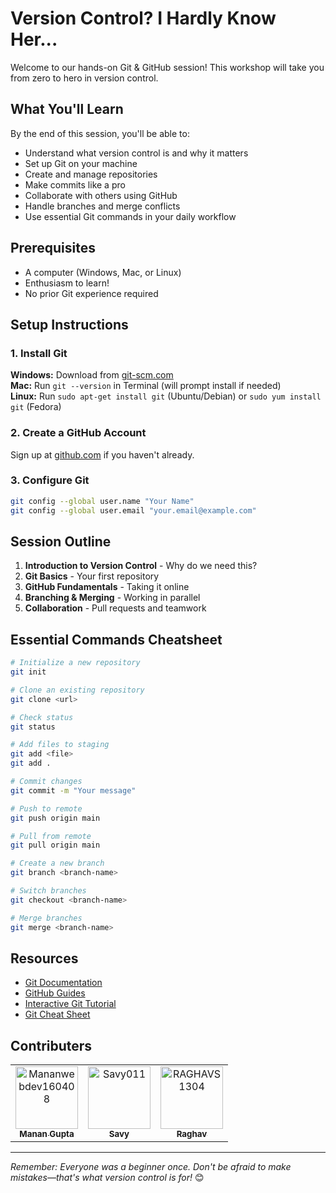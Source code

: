 # Version Control? I Hardly Know Her...

Welcome to our hands-on Git & GitHub session! This workshop will take you from zero to hero in version control.

## What You'll Learn

By the end of this session, you'll be able to:
- Understand what version control is and why it matters
- Set up Git on your machine
- Create and manage repositories
- Make commits like a pro
- Collaborate with others using GitHub
- Handle branches and merge conflicts
- Use essential Git commands in your daily workflow

## Prerequisites

- A computer (Windows, Mac, or Linux)
- Enthusiasm to learn!
- No prior Git experience required

## Setup Instructions

### 1. Install Git

**Windows:** Download from [git-scm.com](https://git-scm.com/)  
**Mac:** Run `git --version` in Terminal (will prompt install if needed)  
**Linux:** Run `sudo apt-get install git` (Ubuntu/Debian) or `sudo yum install git` (Fedora)

### 2. Create a GitHub Account

Sign up at [github.com](https://github.com) if you haven't already.

### 3. Configure Git

```bash
git config --global user.name "Your Name"
git config --global user.email "your.email@example.com"
```

## Session Outline

1. **Introduction to Version Control** - Why do we need this?
2. **Git Basics** - Your first repository
3. **GitHub Fundamentals** - Taking it online
4. **Branching & Merging** - Working in parallel
5. **Collaboration** - Pull requests and teamwork

## Essential Commands Cheatsheet

```bash
# Initialize a new repository
git init

# Clone an existing repository
git clone <url>

# Check status
git status

# Add files to staging
git add <file>
git add .

# Commit changes
git commit -m "Your message"

# Push to remote
git push origin main

# Pull from remote
git pull origin main

# Create a new branch
git branch <branch-name>

# Switch branches
git checkout <branch-name>

# Merge branches
git merge <branch-name>
```

## Resources

- [Git Documentation](https://git-scm.com/doc)
- [GitHub Guides](https://guides.github.com/)
- [Interactive Git Tutorial](https://learngitbranching.js.org/)
- [Git Cheat Sheet](https://education.github.com/git-cheat-sheet-education.pdf)

## Contributers

<!-- readme: contributors -start -->
<table>
	<tbody>
		<tr>
            <td align="center">
                <a href="https://github.com/Mananwebdev160408">
                    <img src="https://avatars.githubusercontent.com/u/214625097?v=4" width="100;" alt="Mananwebdev160408"/>
                    <br />
                    <sub><b>Manan Gupta  </b></sub>
                </a>
            </td>
            <td align="center">
                <a href="https://github.com/Savy011">
                    <img src="https://avatars.githubusercontent.com/u/106910589?v=4" width="100;" alt="Savy011"/>
                    <br />
                    <sub><b>Savy</b></sub>
                </a>
            </td>
            <td align="center">
                <a href="https://github.com/RAGHAVS1304">
                    <img src="https://avatars.githubusercontent.com/u/119474871?v=4" width="100;" alt="RAGHAVS1304"/>
                    <br />
                    <sub><b>Raghav</b></sub>
                </a>
            </td>
		</tr>
	<tbody>
</table>
<!-- readme: contributors -end -->

---

*Remember: Everyone was a beginner once. Don't be afraid to make mistakes—that's what version control is for!* 😊
